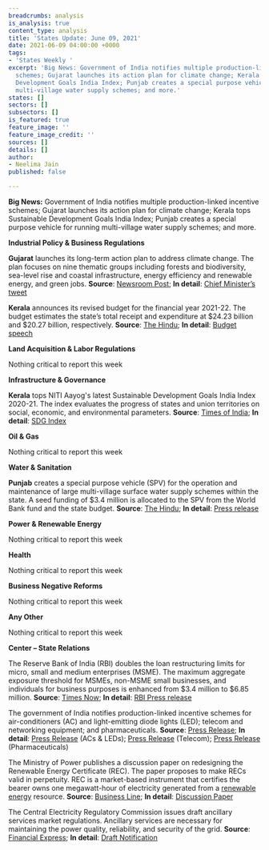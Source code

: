 ```yaml
---
breadcrumbs: analysis
is_analysis: true
content_type: analysis
title: 'States Update: June 09, 2021'
date: 2021-06-09 04:00:00 +0000
tags:
- 'States Weekly '
excerpt: 'Big News: Government of India notifies multiple production-linked incentive
  schemes; Gujarat launches its action plan for climate change; Kerala tops Sustainable
  Development Goals India Index; Punjab creates a special purpose vehicle for running
  multi-village water supply schemes; and more.'
states: []
sectors: []
subsectors: []
is_featured: true
feature_image: ''
feature_image_credit: ''
sources: []
details: []
author:
- Neelima Jain
published: false

---
```

**Big News:** Government of India notifies multiple production-linked incentive schemes; Gujarat launches its action plan for climate change; Kerala tops Sustainable Development Goals India Index; Punjab creates a special purpose vehicle for running multi-village water supply schemes; and more.

**Industrial Policy & Business Regulations**

**Gujarat** launches its long-term action plan to address climate change. The plan focuses on nine thematic groups including forests and biodiversity, sea-level rise and coastal infrastructure, energy efficiency and renewable energy, and green jobs. **Source**: [Newsroom Post](https://newsroompost.com/auto/gujarat-pushes-for-solar-and-electric-vehicles-to-address-challenges-of-climate-change/1932220.html); **In detail**: [Chief Minister’s tweet](https://twitter.com/CMOGuj/status/1401129743047565313)

**Kerala** announces its revised budget for the financial year 2021-22. The budget estimates the state’s total receipt and expenditure at $24.23 billion and $20.27 billion, respectively. **Source**: [The Hindu](https://www.thehindu.com/news/national/kerala/kerala-revised-budget-2021-22-key-updates/article34723430.ece); **In detail**: [Budget speech](http://finance.kerala.gov.in/bdgtDcs.jsp?dVw)

**Land Acquisition & Labor Regulations**

Nothing critical to report this week

**Infrastructure & Governance**

**Kerala** tops NITI Aayog's latest Sustainable Development Goals India Index 2020-21. The index evaluates the progress of states and union territories on social, economic, and environmental parameters. **Source**: [Times of India](https://timesofindia.indiatimes.com/india/niti-aayogs-sdg-india-index-2020-21-kerala-retains-top-rank-bihar-worst-performer/articleshow/83206650.cms); **In detail**: [SDG Index](https://sdgindiaindex.niti.gov.in/#/ranking)

**Oil & Gas**

Nothing critical to report this week

**Water & Sanitation**

**Punjab** creates a special purpose vehicle (SPV) for the operation and maintenance of large multi-village surface water supply schemes within the state. A seed funding of $3.4 million is allocated to the SPV from the World Bank fund and the state budget. **Source**: [The Hindu](https://www.thehindu.com/news/national/other-states/punjab-cabinet-approves-creation-of-special-purpose-vehicle/article34708689.ece); **In detail**: [Press release](http://diprpunjab.gov.in/?q=content/punjab-cabinet-okays-spv-ensure-potable-water-supply-long-term-sustainable-basis-rural-areas)

**Power & Renewable Energy**

Nothing critical to report this week

**Health**

Nothing critical to report this week

**Business Negative Reforms**

Nothing critical to report this week

**Any Other**

Nothing critical to report this week

**Center – State Relations**

The Reserve Bank of India (RBI) doubles the loan restructuring limits for micro, small and medium enterprises (MSME). The maximum aggregate exposure threshold for MSMEs, non-MSME small businesses, and individuals for business purposes is enhanced from $3.4 million to $6.85 million. **Source**: [Times Now](https://www.timesnownews.com/business-economy/industry/article/incentives-for-banks-to-24x7-nach-availability-key-measures-announced-by-rbi/766157); **In detail**: [RBI Press release](https://www.rbi.org.in/Scripts/BS_PressReleaseDisplay.aspx?prid=51682)

The government of India notifies production-linked incentive schemes for air-conditioners (AC) and light-emitting diode lights (LED); telecom and networking equipment; and pharmaceuticals. **Source**: [Press Release](https://pib.gov.in/PressReleasePage.aspx?PRID=1710134); **In detail**: [Press Release](https://pib.gov.in/PressReleaseIframePage.aspx?PRID=1724514) (ACs & LEDs); [Press Release](https://pib.gov.in/PressReleseDetailm.aspx?PRID=1724121) (Telecom); [Press Release](https://pib.gov.in/PressReleasePage.aspx?PRID=1723447) (Pharmaceuticals)

The Ministry of Power publishes a discussion paper on redesigning the Renewable Energy Certificate (REC). The paper proposes to make RECs valid in perpetuity. REC is a market-based instrument that certifies the bearer owns one megawatt-hour of electricity generated from a [renewable energy](https://www.investopedia.com/terms/r/renewable_resource.asp) resource. **Source**: [Business Line](https://www.thehindubusinessline.com/economy/power-ministry-proposes-rec-market-reform/article34753969.ece); **In detail**: [Discussion Paper](https://powermin.gov.in/sites/default/files/webform/notices/revised_discussion_paper_on_REC_mechanism_07_June_2021.pdf)

The Central Electricity Regulatory Commission issues draft ancillary services market regulations. Ancillary services are necessary for maintaining the power quality, reliability, and security of the grid. **Source**: [Financial Express](https://www.financialexpress.com/industry/cerc-proposes-buying-balancing-power-from-spot-markets/2263227/); **In detail**: [Draft Notification](http://www.cercind.gov.in/2021/draft_reg/Draft_Ancillary_Services_Regulations.pdf)